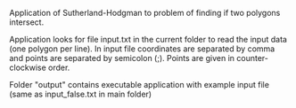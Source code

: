 Application of Sutherland-Hodgman to problem of finding if two polygons intersect.

Application looks for file input.txt in the current folder to read the input data (one polygon per line). In input file coordinates are separated by comma and points are separated by semicolon (;). Points are given in counter-clockwise order.

Folder "output" contains executable application with example input file (same as input_false.txt in main folder)
